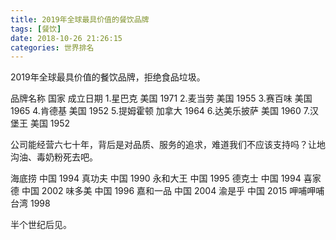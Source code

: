 ```yaml
---
title: 2019年全球最具价值的餐饮品牌
tags: [餐饮]
date: 2018-10-26 21:26:15
categories: 世界排名
---
```


2019年全球最具价值的餐饮品牌，拒绝食品垃圾。
<!-- more -->
  品牌名称	国家		成立日期
1.星巴克		美国		1971
2.麦当劳		美国		1955
3.赛百味		美国		1965
4.肯德基		美国		1952
5.提姆霍顿	加拿大	1964
6.达美乐披萨	美国		1960
7.汉堡王		美国		1952

公司能经营六七十年，背后是对品质、服务的追求，难道我们不应该支持吗？让地沟油、毒奶粉死去吧。

海底捞		中国		1994
真功夫		中国		1990
永和大王	中国		1995
德克士		中国		1994
喜家德		中国		2002
味多美		中国		1996
嘉和一品	中国		2004
渝是乎		中国		2015
呷哺呷哺	 台湾		1998

半个世纪后见。
